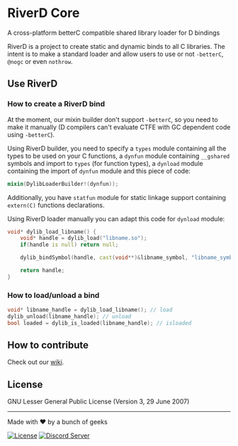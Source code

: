 # RiverD Core
A cross-platform betterC compatible shared library loader for D bindings

RiverD is a project to create static and dynamic binds to all C libraries. The intent is to make a standard loader and allow users to use or not `-betterC`, `@nogc` or even `nothrow`.

## Use RiverD
### How to create a RiverD bind

At the moment, our mixin builder don't support `-betterC`, so you need to make it manually (D compilers can't evaluate CTFE with GC dependent code using `-betterC`).

Using RiverD builder, you need to specify a `types` module containing all the types to be used on your C functions, a `dynfun` module containing `__gshared` symbols and import to `types` (for function types), a `dynload` module containing the import of `dynfun` module and this piece of code:
```d
mixin(DylibLoaderBuilder!(dynfun));
```
Additionally, you have `statfun` module for static linkage support containing `extern(C)` functions declarations.

Using RiverD loader manually you can adapt this code for `dynload` module:
```d
void* dylib_load_libname() {
	void* handle = dylib_load("libname.so");
	if(handle is null) return null;

	dylib_bindSymbol(handle, cast(void**)&libname_symbol, "libname_symbol"); //make this for every function symbol

	return handle;
}
```

### How to load/unload a bind
```d
void* libname_handle = dylib_load_libname(); // load
dylib_unload(libname_handle); // unload
bool loaded = dylib_is_loaded(libname_handle); // isloaded
```
## How to contribute
Check out our [wiki](https://wiki.aurorafoss.org/).

## License
GNU Lesser General Public License (Version 3, 29 June 2007)

---
Made with ❤ by a bunch of geeks

[![License](https://img.shields.io/badge/license-LGPLv3-lightgrey.svg)](https://www.gnu.org/licenses/lgpl-3.0.html) [![Discord Server](https://discordapp.com/api/guilds/350229534832066572/embed.png)](https://discord.gg/4YuxJj)
